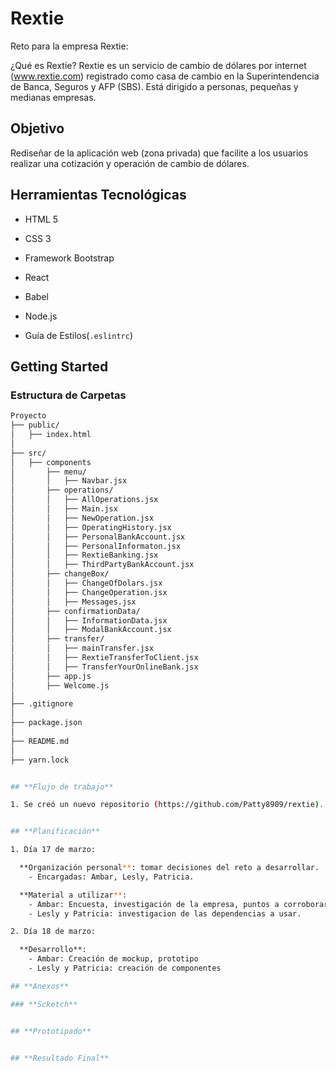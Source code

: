 # Rextie

Reto para la empresa Rextie:

¿Qué es Rextie?
Rextie es un servicio de cambio de dólares por internet (www.rextie.com) registrado
como casa de cambio en la Superintendencia de Banca, Seguros y AFP (SBS). Está
dirigido a personas, pequeñas y medianas empresas.

## **Objetivo**

Rediseñar de la aplicación web (zona privada) que facilite a los usuarios realizar una cotización y operación de cambio de dólares.

## **Herramientas Tecnológicas**

* HTML 5

* CSS 3

* Framework Bootstrap

* React

* Babel

* Node.js

* Guía de Estilos(`.eslintrc`)

## **Getting Started**

### **Estructura de Carpetas**

```bash
Proyecto
├── public/
│   ├── index.html
│
├── src/
│   ├── components
│       ├── menu/
│       │   ├── Navbar.jsx
│       ├── operations/
│       │   ├── AllOperations.jsx
│       │   ├── Main.jsx
│       │   ├── NewOperation.jsx
│       │   ├── OperatingHistory.jsx
│       │   ├── PersonalBankAccount.jsx
│       │   ├── PersonalInformaton.jsx
│       │   ├── RextieBanking.jsx
│       │   ├── ThirdPartyBankAccount.jsx
│       ├── changeBox/
│       │   ├── ChangeOfDolars.jsx
│       │   ├── ChangeOperation.jsx
│       │   ├── Messages.jsx
│       ├── confirmationData/
│       │   ├── InformationData.jsx
│       │   ├── ModalBankAccount.jsx
│       ├── transfer/
│       │   ├── mainTransfer.jsx
│       │   ├── RextieTransferToClient.jsx
│       │   ├── TransferYourOnlineBank.jsx
│       ├── app.js
│       ├── Welcome.js
│
├── .gitignore
│
├── package.json
│
├── README.md 
│
├── yarn.lock


## **Flujo de trabajo**

1. Se creó un nuevo repositorio (https://github.com/Patty8909/rextie).


## **Planificación**

1. Día 17 de marzo:

  **Organización personal**: tomar decisiones del reto a desarrollar.
    - Encargadas: Ambar, Lesly, Patricia.

  **Material a utilizar**: 
    - Ambar: Encuesta, investigación de la empresa, puntos a corroborar.
    - Lesly y Patricia: investigacion de las dependencias a usar.

2. Día 18 de marzo:

  **Desarrollo**: 
    - Ambar: Creación de mockup, prototipo
    - Lesly y Patricia: creación de componentes

## **Anexos**

### **Scketch**


## **Prototipado**


## **Resultado Final**

